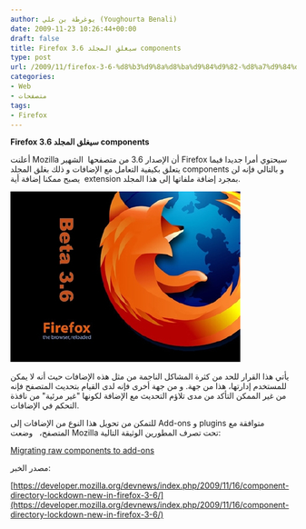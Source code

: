 ```yaml
---
author: يوغرطة بن علي (Youghourta Benali)
date: 2009-11-23 10:26:44+00:00
draft: false
title: Firefox 3.6 سيغلق المجلد components
type: post
url: /2009/11/firefox-3-6-%d8%b3%d9%8a%d8%ba%d9%84%d9%82-%d8%a7%d9%84%d9%85%d8%ac%d9%84%d8%af-components/
categories:
- Web
- متصفحات
tags:
- Firefox
---
```


**Firefox 3.6 سيغلق المجلد components**



أعلنت Mozilla أن الإصدار 3.6 من متصفحها  الشهير Firefox سيحتوي أمرا جديدا فيما يتعلق بكيفية التعامل مع الإضافات و ذلك بغلق المجلد components و بالتالي فإنه لن يصبح ممكنا إضافة أية  extension بمجرد إضافة ملفاتها إلى هذا المجلد.

![mozilla-firefox3.6Beta](mozilla-firefox3.6Beta.jpg)


يأتي هذا القرار للحد من كثرة المشاكل الناجمة من مثل هذه الإضافات حيث أنه لا يمكن للمستخدم إدارتها، هذا من جهة. و من جهة أخرى فإنه لدى القيام بتحديث المتصفح فإنه من غير الممكن التأكد من مدى تلاؤم التحديث مع الإضافة لكونها "غير مرئية" من نافذة التحكم في الإضافات.

للتمكن من تحويل هذا النوع من الإضافات إلى Add-ons و plugins متوافقة مع المتصفح،   وضعت Mozilla تحت تصرف المطورين الوثيقة التالية:

[Migrating raw components to add-ons](https://developer.mozilla.org/en/Migrating_raw_components_to_add-ons)

مصدر الخبر:

[https://developer.mozilla.org/devnews/index.php/2009/11/16/component-directory-lockdown-new-in-firefox-3-6/](https://developer.mozilla.org/devnews/index.php/2009/11/16/component-directory-lockdown-new-in-firefox-3-6/)
